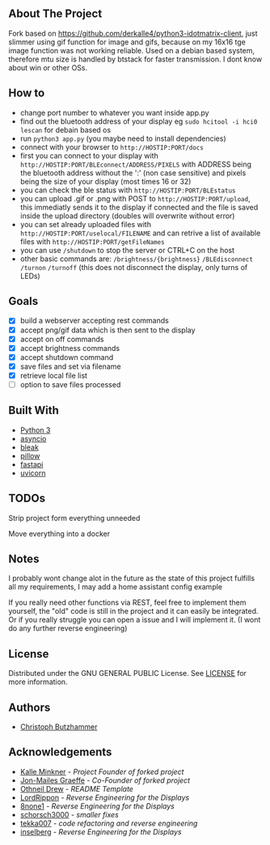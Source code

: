 <br/>

## About The Project

Fork based on https://github.com/derkalle4/python3-idotmatrix-client, just slimmer using gif function for image and gifs, because on my 16x16 tge image function was not working reliable. Used on a debian based system, therefore mtu size is handled by btstack for faster transmission. I dont know about win or other OSs.

## How to
  * change port number to whatever you want inside app.py
  * find out the bluetooth address of your display eg `sudo hcitool -i hci0 lescan` for debain based os
  * run `python3 app.py` (you maybe need to install dependencies)
  * connect with your browser to `http://HOSTIP:PORT/docs`
  * first you can connect to your display with `http://HOSTIP:PORT/BLEconnect/ADDRESS/PIXELS` with ADDRESS being the bluetooth address without the ':' (non case sensitive) and pixels being the size of your display (most times 16 or 32)
  * you can check the ble status with `http://HOSTIP:PORT/BLEstatus`
  * you can upload .gif or .png with POST to `http://HOSTIP:PORT/upload`, this immediatly sends it to the display if connected and the file is saved inside the upload directory (doubles will overwrite without error)
  * you can set already uploaded files with `http://HOSTIP:PORT/uselocal/FILENAME` and can retrive a list of available files with `http://HOSTIP:PORT/getFileNames`
  * you can use `/shutdown` to stop the server or CTRL+C on the host
  * other basic commands are:
   `/brightness/{brightness}` 
   `/BLEdisconnect`
   `/turnon`
   `/turnoff` (this does not disconnect the display, only turns of LEDs)


## Goals
- [x] build a webserver accepting rest commands 
- [x] accept png/gif data which is then sent to the display
- [x] accept on off commands 
- [x] accept brightness commands
- [x] accept shutdown command
- [x] save files and set via filename
- [x] retrieve local file list
- [ ] option to save files processed

## Built With

* [Python 3](https://www.python.org/downloads/)
* [asyncio](https://docs.python.org/3/library/asyncio.html)
* [bleak](https://github.com/hbldh/bleak)
* [pillow](https://python-pillow.org)
* [fastapi](https://fastapi.tiangolo.com/)
* [uvicorn](https://www.uvicorn.org/)

## TODOs

Strip project form everything unneeded

Move everything into a docker

## Notes 

I probably wont change alot in the future as the state of this project fulfills all my requirements, I may add a home assistant config example

If you really need other functions via REST, feel free to implement them yourself, the "old" code is still in the project and it can easily be integrated. Or if you really struggle you can open a issue and I will implement it. (I wont do any further reverse engineering)

## License

Distributed under the GNU GENERAL PUBLIC License. See [LICENSE](https://github.com/derkalle4/python3-idotmatrix-client/blob/main/LICENSE) for more information.

## Authors

* [Christoph Butzhammer](https://github.com/butz6617)

## Acknowledgements

* [Kalle Minkner](https://github.com/derkalle4) - *Project Founder of forked project*
* [Jon-Mailes Graeffe](https://github.com/jmgraeffe) - *Co-Founder of forked project*
* [Othneil Drew](https://github.com/othneildrew/Best-README-Template) - *README Template*
* [LordRippon](https://github.com/LordRippon) - *Reverse Engineering for the Displays*
* [8none1](https://github.com/8none1) - *Reverse Engineering for the Displays*
* [schorsch3000](https://github.com/schorsch3000) - *smaller fixes*
* [tekka007](https://github.com/tekka007) - *code refactoring and reverse engineering*
* [inselberg](https://github.com/inselberg) - *Reverse Engineering for the Displays*
